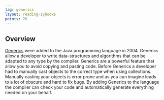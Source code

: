 ```yaml
---
tag: generics
layout: reading-zybooks
points: 20
---
```


## Overview

[Generics](https://en.wikipedia.org/wiki/Generics_in_Java) were added to the Java programming language in 2004. Generics
allow a developer to write data-structures and algorithms that can be adapted to any type by the compiler. Generics are
a powerful feature that allow you to avoid copying and pasting code. Before Generics a developer had to manually cast
objects to the correct type when using collections. Manually casting your objects is error prone and as you can imagine
leads to a lot of obscure and hard to fix bugs. By adding Generics to the language the compiler can check your code and
automatically generate everything needed on your behalf.
